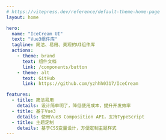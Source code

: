 ```yaml
---
# https://vitepress.dev/reference/default-theme-home-page
layout: home

hero:
  name: "IceCream UI"
  text: "Vue3组件库"
  tagline: 简洁、易用、美观的UI组件库
  actions:
    - theme: brand
      text: 组件文档
      link: /components/button
    - theme: alt
      text: GitHub
      link: https://github.com/yzhhh0317/IceCream

features:
  - title: 简洁易用
    details: 设计简单明了，降低使用成本，提升开发效率
  - title: 基于Vue3
    details: 使用Vue3 Composition API，支持TypeScript
  - title: 主题定制
    details: 基于CSS变量设计，方便定制主题样式
---
```

